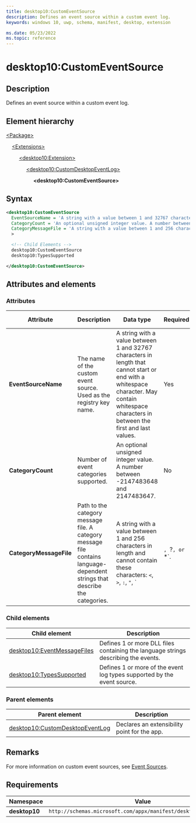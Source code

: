```yaml
---
title: desktop10:CustomEventSource
description: Defines an event source within a custom event log.
keywords: windows 10, uwp, schema, manifest, desktop, extension

ms.date: 05/23/2022
ms.topic: reference
---
```


# desktop10:CustomEventSource

## Description

Defines an event source within a custom event log.

## Element hierarchy

[\<Package\>](element-package.md)

&nbsp;&nbsp;&nbsp;&nbsp;[\<Extensions\>](element-1-extensions.md)

&nbsp;&nbsp;&nbsp;&nbsp; &nbsp;&nbsp;&nbsp;&nbsp;[\<desktop10:Extension\>](element-desktop10-extension.md)

&nbsp;&nbsp;&nbsp;&nbsp; &nbsp;&nbsp;&nbsp;&nbsp; &nbsp;&nbsp;&nbsp;&nbsp;[\<desktop10:CustomDesktopEventLog\>](element-desktop10-customdesktopeventlog.md)

&nbsp;&nbsp;&nbsp;&nbsp; &nbsp;&nbsp;&nbsp;&nbsp; &nbsp;&nbsp;&nbsp;&nbsp; &nbsp;&nbsp;&nbsp;&nbsp;**\<desktop10:CustomEventSource\>**

## Syntax

```xml
<desktop10:CustomEventSource
  EventSourceName = 'A string with a value between 1 and 32767 characters in length that cannot start or end with a whitespace character. May contain whitespace characters in between the first and last values.'
  CategoryCount = 'An optional unsigned integer value. A number between -2147483648 and 2147483647.'
  CategoryMessageFile = 'A string with a value between 1 and 256 characters in length and cannot contain these characters: <, >, :, ", |, ?, or *.'
  >

  <!-- Child Elements -->
  desktop10:CustomEventSource
  desktop10:TypesSupported

</desktop10:CustomEventSource>
```

## Attributes and elements

### Attributes

| Attribute | Description | Data type | Required | Default value |
|-|-|-|-|-|
| **EventSourceName** | The name of the custom event source. Used as the registry key name. | A string with a value between 1 and 32767 characters in length that cannot start or end with a whitespace character. May contain whitespace characters in between the first and last values. | Yes |
| **CategoryCount** | Number of event categories supported. | An optional unsigned integer value. A number between -2147483648 and 2147483647. | No |
| **CategoryMessageFile** | Path to the category message file. A category message file contains language-dependent strings that describe the categories.  | A string with a value between 1 and 256 characters in length and cannot contain these characters: `<`, `>`, `:`, `"`, `|`, `?`, or `*`. | No |

### Child elements

| Child element | Description |
|-|-|
| [desktop10:EventMessageFiles](element-desktop10-eventmessagefiles.md) | Defines 1 or more DLL files containing the language strings describing the events. |
| [desktop10:TypesSupported](element-desktop10-typessupported.md) | Defines 1 or more of the event log types supported by the event source. |

### Parent elements

| Parent element | Description |
|-|-|
| [desktop10:CustomDesktopEventLog](element-desktop10-customdesktopeventlog.md) | Declares an extensibility point for the app. |

## Remarks

For more information on custom event sources, see [Event Sources](/windows/win32/eventlog/event-sources).

## Requirements

| Namespace | Value |
|-|-|
| **desktop10** | `http://schemas.microsoft.com/appx/manifest/desktop/windows10/10` |
